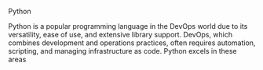 Python 

Python is a popular programming language in the DevOps world due to its versatility, ease of use, and extensive library support. DevOps, which combines development and operations practices, often requires automation, scripting, and managing infrastructure as code. Python excels in these areas